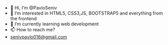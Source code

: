 - 👋 Hi, I’m @PavloSeniv
- 👀 I’m interested in HTML5, CSS3,JS, BOOTSTRAP5 and everything from the frontend
- 🌱 I’m currently learning web development
- 📫 How to reach me?
- senivpavlo016@gmail.com

<!---
PavloSeniv/PavloSeniv is a ✨ special ✨ repository because its `README.md` (this file) appears on your GitHub profile.
You can click the Preview link to take a look at your changes.
--->
